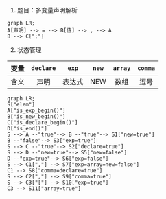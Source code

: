 1. 题目：多变量声明解析

```mermaid
graph LR;
A[声明] --> = --> B[值] --> , --> A
B --> C[";"]
```

2. 状态管理

|变量|`declare`|`exp`|`new`|`array`|`comma`|
|:---:|:---:|:---:|:---:|:---:|:---:|
|含义|声明|表达式|NEW|数组|逗号|

```mermaid
graph LR;
S["elem"]
A["is_exp_begin()"]
B["is_new_begin()"]
C["is_declare_begin()"]
D["is_end()"]
S --> A --"true"--> B --"true"--> S1["new=true"]
B --"false"--> S3["exp=true"]
S --> C --"true"--> S2["declare=true"]
S --> D --"new=true"--> S5["new=false"]
D --"exp=true"--> S6["exp=false"]
S --> C1[","] --> S7["exp=array=new=false"]
C1 --> S8["comma=declare=true"]
S --> C2[","] --> S9["comma=true"]
S --> C3["["] --> S10["exp=true"]
C3 --> S11["array=true"]
```